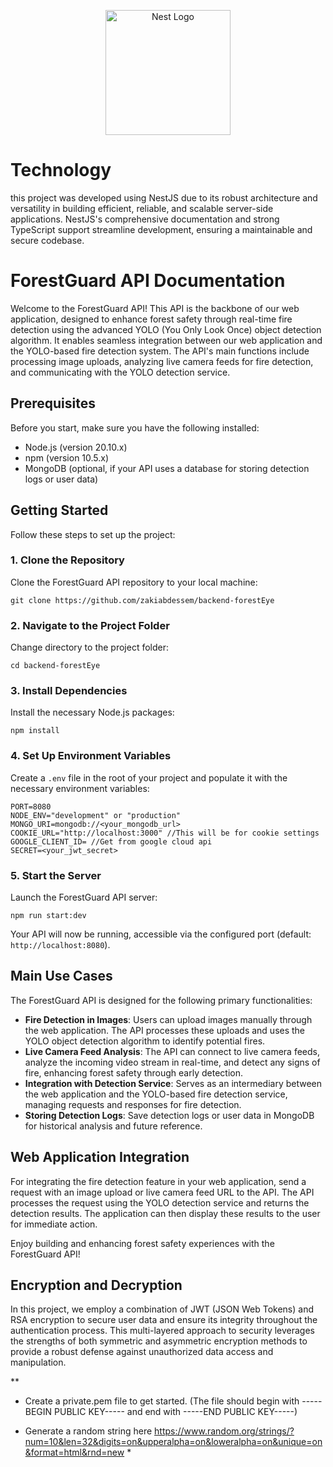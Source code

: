 <p align="center">
  <a href="http://nestjs.com/" target="blank"><img src="https://nestjs.com/img/logo-small.svg" width="200" alt="Nest Logo" /></a>
</p>

# Technology

this project was developed using NestJS due to its robust architecture and versatility in building efficient, reliable, and scalable server-side applications. NestJS's comprehensive documentation and strong TypeScript support streamline development, ensuring a maintainable and secure codebase.

# ForestGuard API Documentation

Welcome to the ForestGuard API! This API is the backbone of our web application, designed to enhance forest safety through real-time fire detection using the advanced YOLO (You Only Look Once) object detection algorithm. It enables seamless integration between our web application and the YOLO-based fire detection system. The API's main functions include processing image uploads, analyzing live camera feeds for fire detection, and communicating with the YOLO detection service.

## Prerequisites

Before you start, make sure you have the following installed:

- Node.js (version 20.10.x)
- npm (version 10.5.x)
- MongoDB (optional, if your API uses a database for storing detection logs or user data)

## Getting Started

Follow these steps to set up the project:

### 1. Clone the Repository

Clone the ForestGuard API repository to your local machine:

```
git clone https://github.com/zakiabdessem/backend-forestEye
```

### 2. Navigate to the Project Folder

Change directory to the project folder:

```
cd backend-forestEye
```

### 3. Install Dependencies

Install the necessary Node.js packages:

```
npm install
```

### 4. Set Up Environment Variables

Create a `.env` file in the root of your project and populate it with the necessary environment variables:

```
PORT=8080
NODE_ENV="development" or "production"
MONGO_URI=mongodb://<your_mongodb_url>
COOKIE_URL="http://localhost:3000" //This will be for cookie settings
GOOGLE_CLIENT_ID= //Get from google cloud api
SECRET=<your_jwt_secret>
```

### 5. Start the Server

Launch the ForestGuard API server:

```
npm run start:dev
```

Your API will now be running, accessible via the configured port (default: `http://localhost:8080`).

## Main Use Cases

The ForestGuard API is designed for the following primary functionalities:

- **Fire Detection in Images**: Users can upload images manually through the web application. The API processes these uploads and uses the YOLO object detection algorithm to identify potential fires.
- **Live Camera Feed Analysis**: The API can connect to live camera feeds, analyze the incoming video stream in real-time, and detect any signs of fire, enhancing forest safety through early detection.
- **Integration with Detection Service**: Serves as an intermediary between the web application and the YOLO-based fire detection service, managing requests and responses for fire detection.
- **Storing Detection Logs**: Save detection logs or user data in MongoDB for historical analysis and future reference.

## Web Application Integration

For integrating the fire detection feature in your web application, send a request with an image upload or live camera feed URL to the API. The API processes the request using the YOLO detection service and returns the detection results. The application can then display these results to the user for immediate action.

Enjoy building and enhancing forest safety experiences with the ForestGuard API!

## Encryption and Decryption

In this project, we employ a combination of JWT (JSON Web Tokens) and RSA encryption to secure user data and ensure its integrity throughout the authentication process. This multi-layered approach to security leverages the strengths of both symmetric and asymmetric encryption methods to provide a robust defense against unauthorized data access and manipulation.

\*\*

- Create a private.pem file to get started. (The file should begin with -----BEGIN PUBLIC KEY----- and end with -----END PUBLIC KEY-----)

- Generate a random string here
  https://www.random.org/strings/?num=10&len=32&digits=on&upperalpha=on&loweralpha=on&unique=on&format=html&rnd=new \*
